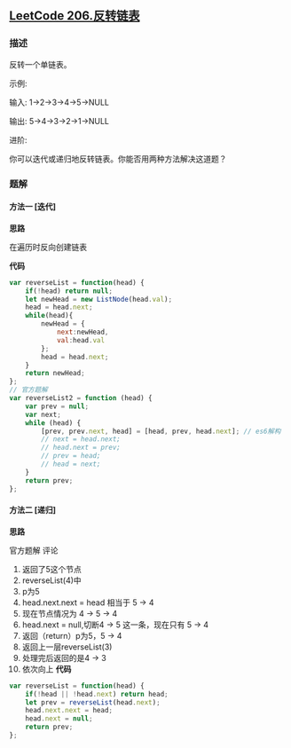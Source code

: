 ## [LeetCode 206.反转链表](https://leetcode-cn.com/problems/reverse-linked-list/)
### 描述

反转一个单链表。

示例:

输入: 1->2->3->4->5->NULL

输出: 5->4->3->2->1->NULL

进阶:

你可以迭代或递归地反转链表。你能否用两种方法解决这道题？

### 题解

#### 方法一 [迭代]
**思路**

在遍历时反向创建链表

**代码**

```Javascript 
var reverseList = function(head) {
    if(!head) return null;
    let newHead = new ListNode(head.val);
    head = head.next;
    while(head){
        newHead = {
            next:newHead,
            val:head.val
        };
        head = head.next;
    }
    return newHead;
};
// 官方题解
var reverseList2 = function (head) {
    var prev = null;
    var next;
    while (head) {
        [prev, prev.next, head] = [head, prev, head.next]; // es6解构
        // next = head.next;
        // head.next = prev;
        // prev = head;
        // head = next;
    }
    return prev;
};
```
#### 方法二  [递归]
**思路**

官方题解
评论
  1. 返回了5这个节点
  2. reverseList(4)中
  3. p为5
  4. head.next.next = head 相当于 5 -> 4
  5. 现在节点情况为 4 -> 5 -> 4
  6. head.next = null,切断4 -> 5 这一条，现在只有 5 -> 4
  7. 返回（return）p为5，5 -> 4
  8. 返回上一层reverseList(3)
  9. 处理完后返回的是4 -> 3
  10. 依次向上
**代码**
```Javascript
var reverseList = function(head) {
    if(!head || !head.next) return head;
    let prev = reverseList(head.next);
    head.next.next = head;
    head.next = null;
    return prev;
};
```